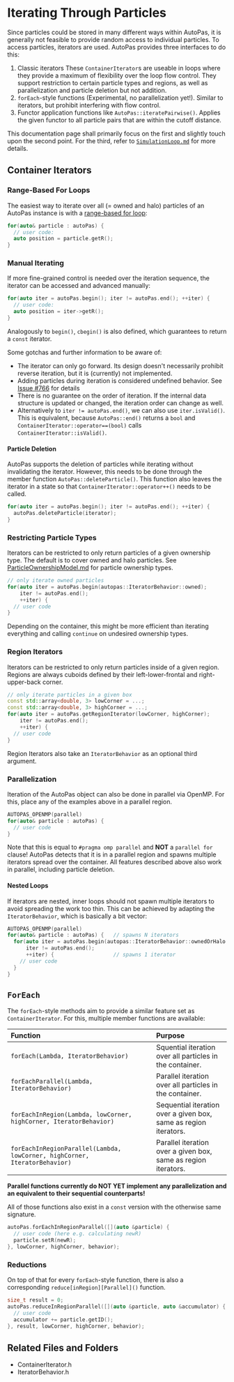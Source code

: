 # Iterating Through Particles

Since particles could be stored in many different ways within AutoPas, it is generally not feasible to provide random access to individual particles.
To access particles, iterators are used.
AutoPas provides three interfaces to do this:
1. Classic iterators 
   These `ContainerIterator`s are useable in loops where they provide a maximum of flexibility over the loop flow control.
   They support restriction to certain particle types and regions, as well as parallelization and particle deletion but not addition.
2. `forEach`-style functions (Experimental, no parallelization yet!).
   Similar to iterators, but prohibit interfering with flow control.
3. Functor application functions like `AutoPas::iteratePairwise()`.
   Applies the given functor to all particle pairs that are within the cutoff distance.
   
This documentation page shall primarily focus on the first and slightly touch upon the second point.
For the third, refer to [`SimulationLoop.md`](https://github.com/AutoPas/AutoPas/blob/master/docs/userdoc/SimulationLoop.md) for more details.

## Container Iterators

### Range-Based For Loops

The easiest way to iterate over all (= owned and halo) particles of an AutoPas instance is with a [range-based for loop](https://en.cppreference.com/w/cpp/language/range-for):

```cpp
for(auto& particle : autoPas) {
  // user code:
  auto position = particle.getR();
}
```

### Manual Iterating

If more fine-grained control is needed over the iteration sequence, the iterator can be accessed and advanced manually:

```cpp
for(auto iter = autoPas.begin(); iter != autoPas.end(); ++iter) {
  // user code:
  auto position = iter->getR();
}
```
Analogously to `begin()`, `cbegin()` is also defined, which guarantees to return a `const` iterator.

Some gotchas and further information to be aware of:
- The iterator can only go forward.
  Its design doesn't necessarily prohibit reverse iteration, but it is (currently) not implemented.
- Adding particles during iteration is considered undefined behavior.
  See [Issue #766](https://github.com/AutoPas/AutoPas/issues/766) for details
- There is no guarantee on the order of iteration.
  If the internal data structure is updated or changed, the iteration order can change as well.
- Alternatively to `iter != autoPas.end()`, we can also use `iter.isValid()`.
  This is equivalent, because `AutoPas::end()` returns a `bool` and `ContainerIterator::operator==(bool)` calls `ContainerIterator::isValid()`.

#### Particle Deletion

AutoPas supports the deletion of particles while iterating without invalidating the iterator.
However, this needs to be done through the member function `AutoPas::deleteParticle()`.
This function also leaves the iterator in a state so that `ContainerIterator::operator++()` needs to be called.

```cpp
for(auto iter = autoPas.begin(); iter != autoPas.end(); ++iter) {
  autoPas.deleteParticle(iterator);
}
```

### Restricting Particle Types

Iterators can be restricted to only return particles of a given ownership type.
The default is to cover owned and halo particles.
See [ParticleOwnershipModel.md](https://github.com/AutoPas/AutoPas/blob/master/docs/userdoc/ParticleOwnershipModel.md) for particle ownership types.

```cpp
// only iterate owned particles
for(auto iter = autoPas.begin(autopas::IteratorBehavior::owned);
    iter != autoPas.end();
    ++iter) {
  // user code
}
```

Depending on the container, this might be more efficient than iterating everything and calling `continue` on undesired ownership types.

### Region Iterators

Iterators can be restricted to only return particles inside of a given region.
Regions are always cuboids defined by their left-lower-frontal and right-upper-back corner.

```cpp
// only iterate particles in a given box
const std::array<double, 3> lowCorner = ...;
const std::array<double, 3> highCorner = ...;
for(auto iter = autoPas.getRegionIterator(lowCorner, highCorner);
    iter != autoPas.end();
    ++iter) {
  // user code
}
```

Region Iterators also take an `IteratorBehavior` as an optional third argument.

### Parallelization

Iteration of the AutoPas object can also be done in parallel via OpenMP.
For this, place any of the examples above in a parallel region.

```cpp
AUTOPAS_OPENMP(parallel)
for(auto& particle : autoPas) {
  // user code
}
```

Note that this is equal to `#pragma omp parallel` and **NOT** a `parallel for` clause!
AutoPas detects that it is in a parallel region and spawns multiple iterators spread over the container.
All features described above also work in parallel, including particle deletion.

#### Nested Loops

If iterators are nested, inner loops should not spawn multiple iterators to avoid spreading the work too thin.
This can be achieved by adapting the `IteratorBehavior`, which is basically a bit vector:
```cpp
AUTOPAS_OPENMP(parallel)
for(auto& particle : autoPas) {   // spawns N iterators
  for(auto iter = autoPas.begin(autopas::IteratorBehavior::ownedOrHalo | autopas::IteratorBehavior::forceSequential);
      iter != autoPas.end();
      ++iter) {                   // spawns 1 iterator
    // user code
  }
}
```


## `ForEach`

The `forEach`-style methods aim to provide a similar feature set as `ContainerIterator`.
For this, multiple member functions are available:

| Function | Purpose |
|:---------|:--------|
| `forEach(Lambda, IteratorBehavior)` | Squential iteration over all particles in the container. |
| `forEachParallel(Lambda, IteratorBehavior)` | Parallel iteration over all particles in the container. |
| `forEachInRegion(Lambda, lowCorner, highCorner, IteratorBehavior)` | Sequential iteration over a given box, same as region iterators. |
| `forEachInRegionParallel(Lambda, lowCorner, highCorner, IteratorBehavior)` | Parallel iteration over a given box, same as region iterators. |

**Parallel functions currently do NOT YET implement any parallelization and an equivalent to their sequential counterparts!**

All of those functions also exist in a `const` version with the otherwise same signature.

```cpp
autoPas.forEachInRegionParallel([](auto &particle) {
  // user code (here e.g. calculating newR)
  particle.setR(newR);
}, lowCorner, highCorner, behavior);
```

### Reductions

On top of that for every `forEach`-style function, there is also a corresponding `reduce[inRegion][Parallel]()` function.

```cpp
size_t result = 0;
autoPas.reduceInRegionParallel([](auto &particle, auto &accumulator) {
  // user code
  accumulator += particle.getID();
}, result, lowCorner, highCorner, behavior);
```

## Related Files and Folders
- ContainerIterator.h
- IteratorBehavior.h
